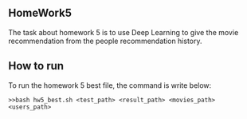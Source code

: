 ## HomeWork5
The task about homework 5 is to use Deep Learning to give the movie recommendation from the people recommendation history.

## How to run
To run the homework 5 best file, the command is write below:

    >>bash hw5_best.sh <test_path> <result_path> <movies_path> <users_path>
    